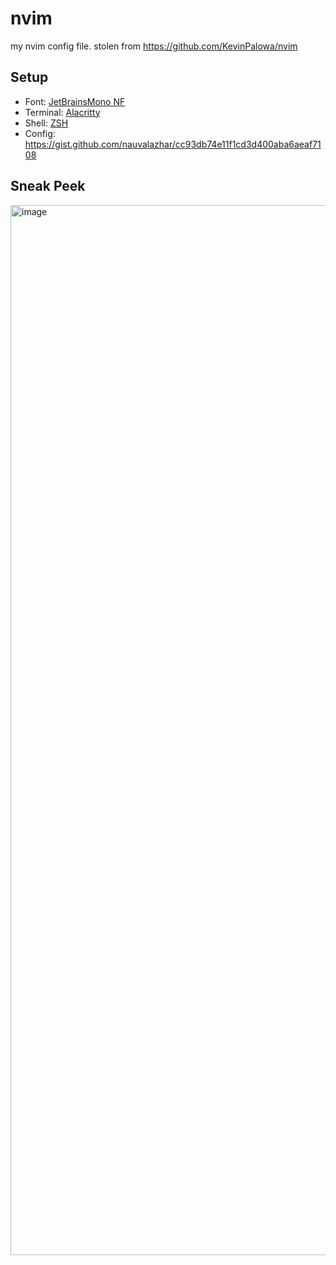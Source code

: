 # nvim

my nvim config file. stolen from https://github.com/KevinPalowa/nvim

## Setup
- Font: [JetBrainsMono NF](https://www.nerdfonts.com/font-downloads)
- Terminal: [Alacritty](https://github.com/alacritty/alacritty)
- Shell: [ZSH](https://ohmyz.sh/)
- Config: https://gist.github.com/nauvalazhar/cc93db74e11f1cd3d400aba6aeaf7108


## Sneak Peek

<img width="1680" alt="image" src="https://user-images.githubusercontent.com/14899175/201462335-5c7a2140-9891-4bf7-adc2-e851ca2cd6da.png">
